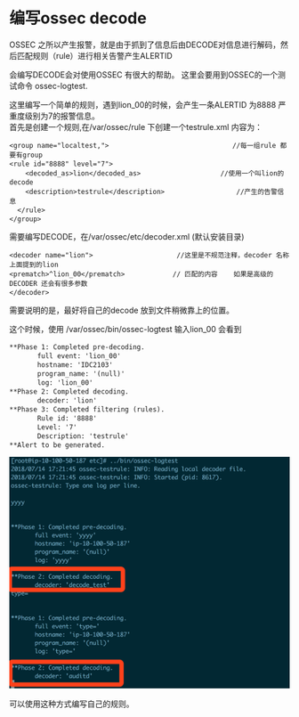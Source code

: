# 编写ossec decode

OSSEC 之所以产生报警，就是由于抓到了信息后由DECODE对信息进行解码，然后匹配规则（rule）进行相关告警产生ALERTID

会编写DECODE会对使用OSSEC 有很大的帮助。 这里会要用到OSSEC的一个测试命令 ossec-logtest.

这里编写一个简单的规则，遇到lion\_00的时候，会产生一条ALERTID 为8888 严重度级别为7的报警信息。  
首先是创建一个规则,在/var/ossec/rule 下创建一个testrule.xml 内容为：

```text
<group name="localtest,">                               //每一组rule 都要有group
<rule id="8888" level="7">
    <decoded_as>lion</decoded_as>                    //使用一个叫lion的decode 
    <description>testrule</description>                  //产生的告警信息
  </rule>
</group>
```

需要编写DECODE，在/var/ossec/etc/decoder.xml \(默认安装目录\)

```text
<decoder name="lion">                     //这里是不规范注释，decoder 名称 上面提到的lion
<prematch>^lion_00</prematch>            // 匹配的内容    如果是高级的DECODER 还会有很多参数   
</decoder>
```

需要说明的是，最好将自己的decode 放到文件稍微靠上的位置。

这个时候，使用 /var/ossec/bin/ossec-logtest 输入lion\_00 会看到

```text
**Phase 1: Completed pre-decoding.
       full event: 'lion_00'
       hostname: 'IDC2103'
       program_name: '(null)'
       log: 'lion_00'
**Phase 2: Completed decoding.
       decoder: 'lion'
**Phase 3: Completed filtering (rules).
       Rule id: '8888'
       Level: '7'
       Description: 'testrule'
**Alert to be generated.
```

![](../.gitbook/assets/ossec_decode1.png)

可以使用这种方式编写自己的规则。

